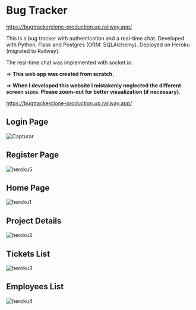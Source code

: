 # Bug Tracker

https://bugtrackerclone-production.up.railway.app/

This is a bug tracker with authentication and a real-time chat. Developed with Python, Flask and Postgres (ORM: SQLAlchemy). Deployed on Heroku (migrated to Railway).

The real-time chat was implemented with socket.io.

=> **This web app was created from scratch.**

=> **When I developed this website I mistakenly neglected the different screen sizes. Please zoom-out for better visualization (if necessary).**

https://bugtrackerclone-production.up.railway.app/

## Login Page
![Capturar](https://user-images.githubusercontent.com/77506762/193058178-586e92e0-e723-42fd-a09a-62840c9fbae4.PNG)

## Register Page
![heroku5](https://user-images.githubusercontent.com/77506762/194396423-b9fbf7e6-1410-4032-beeb-3481582780b8.PNG)

## Home Page
![heroku1](https://user-images.githubusercontent.com/77506762/194396168-3d147b1e-ca9e-44ab-9ec6-37c8984bd969.PNG)

## Project Details
![heroku2](https://user-images.githubusercontent.com/77506762/194396338-89955faa-274c-4774-ba0a-82839a47d110.PNG)

## Tickets List
![heroku3](https://user-images.githubusercontent.com/77506762/194396506-3516d6a9-0b9f-4aba-870e-144365323726.PNG)

## Employees List
![heroku4](https://user-images.githubusercontent.com/77506762/194396515-8f1dc2f3-048b-435f-bf0c-8857a76b6687.PNG)
